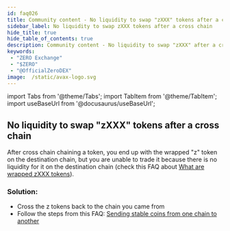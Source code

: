 ```yaml
---
id: faq026
title: Community content - No liquidity to swap "zXXX" tokens after a cross chain
sidebar_label: No liquidity to swap zXXX tokens after a cross chain
hide_title: true
hide_table_of_contents: true
description: Community content - No liquidity to swap "zXXX" after a cross chain
keywords:
 - "ZERO Exchange"
 - "$ZERO"
 - "@OfficialZeroDEX"
image:  /static/avax-logo.svg
---
```


import Tabs from '@theme/Tabs';
import TabItem from '@theme/TabItem';
import useBaseUrl from '@docusaurus/useBaseUrl';


## No liquidity to swap "zXXX" tokens after a cross chain

After cross chain chaining a token, you end up with the wrapped "z" token on the destination chain, but you are unable to trade it because there is no liquidity for it on the destination chain (check this FAQ about [What are wrapped zXXX tokens](faq005.md)).

### Solution:
* Cross the z tokens back to the chain you came from
* Follow the steps from this FAQ: [Sending stable coins from one chain to another](faq006.md)

